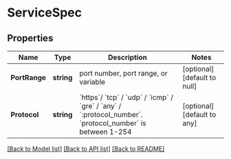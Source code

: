 # ServiceSpec

## Properties
Name | Type | Description | Notes
------------ | ------------- | ------------- | -------------
**PortRange** | **string** | port number, port range, or variable | [optional] [default to null]
**Protocol** | **string** | &#x60;https&#x60;/ &#x60;tcp&#x60; / &#x60;udp&#x60; / &#x60;icmp&#x60; / &#x60;gre&#x60; / &#x60;any&#x60; / &#x60;:protocol_number&#x60;. &#x60;protocol_number&#x60; is between 1-254 | [optional] [default to any]

[[Back to Model list]](../README.md#documentation-for-models) [[Back to API list]](../README.md#documentation-for-api-endpoints) [[Back to README]](../README.md)

